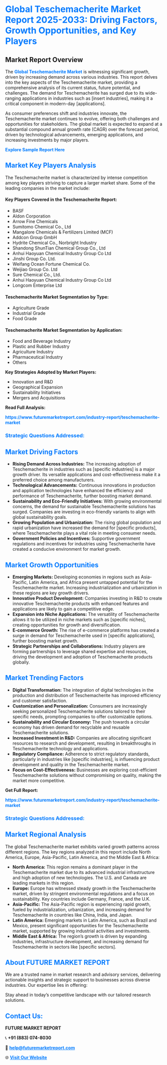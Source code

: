 <h1 style="color: #007BFF;">Global Teschemacherite Market Report 2025-2033: Driving Factors, Growth Opportunities, and Key Players</h1>

<section id="overview">
<h2>Market Report Overview</h2>
<p>The <a href="https://www.futuremarketreport.com/industry-report/teschemacherite-market" style="color: #007BFF; text-decoration: none;"><strong>Global Teschemacherite Market</strong></a> is witnessing significant growth, driven by increasing demand across various industries. This report delves into the key aspects of the Teschemacherite market, providing a comprehensive analysis of its current status, future potential, and challenges. The demand for Teschemacherite has surged due to its wide-ranging applications in industries such as [insert industries], making it a critical component in modern-day [applications].</p>
<p>As consumer preferences shift and industries innovate, the Teschemacherite market continues to evolve, offering both challenges and opportunities for stakeholders. The global market is expected to expand at a substantial compound annual growth rate (CAGR) over the forecast period, driven by technological advancements, emerging applications, and increasing investments by major players.</p>
</section>

<section id="overview">
<p><a href="https://www.futuremarketreport.com/request-sample/reportId=88302" style="color: #007BFF; text-decoration: none;"><strong>Explore Sample Report Here</strong></a></p>
</section>

<section id="key-players">
<h2 style="color: #007BFF;">Market Key Players Analysis</h2>
<p>The Teschemacherite market is characterized by intense competition among key players striving to capture a larger market share. Some of the leading companies in the market include:</p>
<h4>Key Players Covered in the Teschemacherite Report:</h4>
<ul><li>BASF</li><li>Aldon Corporation</li><li>Arrow Fine Chemicals</li><li>Sumitomo Chemical Co., Ltd</li><li>Mangalore Chemicals &amp; Fertilizers Limited (MCF)</li><li>Addcon Group GmbH</li><li>Hydrite Chemical Co., Norbright Industry</li><li>Shandong ShunTian Chemical Group Co., Ltd</li><li>Anhui Haoyuan Chemical Industry Group Co Ltd</li><li>Jinshi Group Co. Ltd.</li><li>Weifang Ocean Fortune Chemical Co.</li><li>Weijiao Group Co. Ltd</li><li>Sure Chemical Co., Ltd.</li><li>Anhui Haoyuan Chemical Industry Group Co Ltd</li><li>Longcom Enterprise Ltd</li></ul>
<h4>Teschemacherite Market Segmentation by Type:</h4>
<ul><li>Agriculture Grade</li><li>Industrial Grade</li><li>Food Grade</li></ul>

<h4>Teschemacherite Market Segmentation by Application:</h4>
<ul><li>Food and Beverage Industry</li><li>Plastic and Rubber Industry</li><li>Agriculture Industry</li><li>Pharmaceutical Industry</li><li>Others</li></ul>
<p><strong>Key Strategies Adopted by Market Players:</strong></p>
<ul>
<li>Innovation and R&D</li>
<li>Geographical Expansion</li>
<li>Sustainability Initiatives</li>
<li>Mergers and Acquisitions</li>
</ul>
</section>

<section>
<p><strong>Read Full Analysis: </strong></p><a href="https://www.futuremarketreport.com/industry-report/teschemacherite-market" style="color: #007BFF; text-decoration: none;"><strong>https://www.futuremarketreport.com/industry-report/teschemacherite-market</strong></a>
<h3 style="color: #007BFF;">Strategic Questions Addressed:</h3>
</section>

<section id="driving-factors">
<h2 style="color: #007BFF;">Market Driving Factors</h2>
<ul>
<li><strong>Rising Demand Across Industries:</strong> The increasing adoption of Teschemacherite in industries such as [specific industries] is a major growth driver. Its versatile applications and cost-effectiveness make it a preferred choice among manufacturers.</li>
<li><strong>Technological Advancements:</strong> Continuous innovations in production and application technologies have enhanced the efficiency and performance of Teschemacherite, further boosting market demand.</li>
<li><strong>Sustainability and Eco-Friendly Initiatives:</strong> With growing environmental concerns, the demand for sustainable Teschemacherite solutions has surged. Companies are investing in eco-friendly variants to align with global sustainability goals.</li>
<li><strong>Growing Population and Urbanization:</strong> The rising global population and rapid urbanization have increased the demand for [specific products], where Teschemacherite plays a vital role in meeting consumer needs.</li>
<li><strong>Government Policies and Incentives:</strong> Supportive government regulations and incentives for industries using Teschemacherite have created a conducive environment for market growth.</li>
</ul>
</section>

<section id="growth-opportunities">
<h2 style="color: #007BFF;">Market Growth Opportunities</h2>
<ul>
<li><strong>Emerging Markets:</strong> Developing economies in regions such as Asia-Pacific, Latin America, and Africa present untapped potential for the Teschemacherite market. Increasing industrialization and urbanization in these regions are key growth drivers.</li>
<li><strong>Innovative Product Development:</strong> Companies investing in R&D to create innovative Teschemacherite products with enhanced features and applications are likely to gain a competitive edge.</li>
<li><strong>Expansion into Niche Applications:</strong> The versatility of Teschemacherite allows it to be utilized in niche markets such as [specific niches], creating opportunities for growth and diversification.</li>
<li><strong>E-commerce Growth:</strong> The rise of e-commerce platforms has created a surge in demand for Teschemacherite used in [specific applications], further boosting market growth.</li>
<li><strong>Strategic Partnerships and Collaborations:</strong> Industry players are forming partnerships to leverage shared expertise and resources, driving the development and adoption of Teschemacherite products globally.</li>
</ul>
</section>

<section id="trending-factors">
<h2 style="color: #007BFF;">Market Trending Factors</h2>
<ul>
<li><strong>Digital Transformation:</strong> The integration of digital technologies in the production and distribution of Teschemacherite has improved efficiency and customer satisfaction.</li>
<li><strong>Customization and Personalization:</strong> Consumers are increasingly seeking personalized Teschemacherite solutions tailored to their specific needs, prompting companies to offer customizable options.</li>
<li><strong>Sustainability and Circular Economy:</strong> The push towards a circular economy has driven demand for recyclable and reusable Teschemacherite solutions.</li>
<li><strong>Increased Investment in R&D:</strong> Companies are allocating significant resources to research and development, resulting in breakthroughs in Teschemacherite technology and applications.</li>
<li><strong>Regulatory Compliance:</strong> Adherence to strict regulatory standards, particularly in industries like [specific industries], is influencing product development and quality in the Teschemacherite market.</li>
<li><strong>Focus on Cost-Effectiveness:</strong> Businesses are exploring cost-efficient Teschemacherite solutions without compromising on quality, making the market more competitive.</li>
</ul>
</section>

<section>
<p><strong>Get Full Report: </strong></p><a href="https://www.futuremarketreport.com/industry-report/teschemacherite-market" style="color: #007BFF; text-decoration: none;"><strong>https://www.futuremarketreport.com/industry-report/teschemacherite-market</strong></a>
<h3 style="color: #007BFF;">Strategic Questions Addressed:</h3>
</section>


<section id="regional-analysis">
<h2 style="color: #007BFF;">Market Regional Analysis</h2>
<p>The global Teschemacherite market exhibits varied growth patterns across different regions. The key regions analyzed in this report include North America, Europe, Asia-Pacific, Latin America, and the Middle East & Africa:</p>
<ul>
<li><strong>North America:</strong> This region remains a dominant player in the Teschemacherite market due to its advanced industrial infrastructure and high adoption of new technologies. The U.S. and Canada are leading markets in this region.</li>
<li><strong>Europe:</strong> Europe has witnessed steady growth in the Teschemacherite market, driven by stringent environmental regulations and a focus on sustainability. Key countries include Germany, France, and the U.K.</li>
<li><strong>Asia-Pacific:</strong> The Asia-Pacific region is experiencing rapid growth, fueled by industrialization, urbanization, and increasing demand for Teschemacherite in countries like China, India, and Japan.</li>
<li><strong>Latin America:</strong> Emerging markets in Latin America, such as Brazil and Mexico, present significant opportunities for the Teschemacherite market, supported by growing industrial activities and investments.</li>
<li><strong>Middle East & Africa:</strong> The region’s growth is driven by expanding industries, infrastructure development, and increasing demand for Teschemacherite in sectors like [specific sectors].</li>
</ul>
</section>

<footer>
<h2 style="color: #007BFF;">About FUTURE MARKET REPORT</h2>
<p>We are a trusted name in market research and advisory services, delivering actionable insights and strategic support to businesses across diverse industries. Our expertise lies in offering:</p>

<p>Stay ahead in today’s competitive landscape with our tailored research solutions.</p>

<h2 style="color: #007BFF;">Contact Us:</h2>
<p><strong>FUTURE MARKET REPORT</strong></p>
<p>📞 <strong>+91 (883) 074-8030</strong></p>
<p>📧 <strong><a href="mailto:help@futuremarketreport.com" style="color: #007BFF;">help@futuremarketreport.com</a></strong></p>
<p>🌐 <strong><a href="https://www.futuremarketreport.com/" style="color: #007BFF;">Visit Our Website</a></strong></p>
</footer>